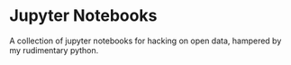 # Jupyter Notebooks

A collection of jupyter notebooks for hacking on open data, hampered by my rudimentary python.
